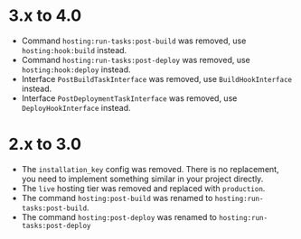 3.x to 4.0
==========

* Command `hosting:run-tasks:post-build` was removed, use `hosting:hook:build` instead.
* Command `hosting:run-tasks:post-deploy` was removed, use `hosting:hook:deploy` instead.
* Interface `PostBuildTaskInterface` was removed, use `BuildHookInterface` instead.
* Interface `PostDeploymentTaskInterface` was removed, use `DeployHookInterface` instead.


2.x to 3.0
==========

* The `installation_key` config was removed. There is no replacement, you need to implement something similar in your project directly.
* The `live` hosting tier was removed and replaced with `production`.
* The command `hosting:post-build` was renamed to `hosting:run-tasks:post-build`.
* The command `hosting:post-deploy` was renamed to `hosting:run-tasks:post-deploy`
